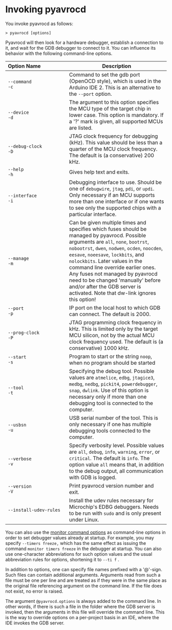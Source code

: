 # Invoking pyavrocd

You invoke pyavrocd as follows:
```
> pyavrocd [options]
```

Pyavrocd will then look for a hardware debugger, establish a connection to it, and wait for the GDB debugger to connect to it. You can influence its behavior with the following command-line options.

| Option&nbsp;Name&nbsp;&nbsp;&nbsp;&nbsp;&nbsp;&nbsp;&nbsp;&nbsp;&nbsp;&nbsp;&nbsp;&nbsp;&nbsp;&nbsp;&nbsp;&nbsp;&nbsp; | Description                                                  |
| ------------------------------------------------------------ | ------------------------------------------------------------ |
| `--command`<br>`-c`                                          | Command to set the gdb port (OpenOCD style), which is used in the Arduino IDE 2. This is an alternative to the `--port` option. |
| `--device` <br>`-d`                                          | The argument to this option specifies the MCU type of the target chip in lower case.  This option is mandatory. If a '?' mark is given, all supported MCUs are listed. |
| `--debug-clock`<br>`-D`                                      | JTAG clock frequency for debugging (kHz). This value should be less than a quarter of the MCU clock frequency. The default is (a conservative) 200 kHz. |
| `--help`<br> `-h`                                            | Gives help text and exits.                                   |
| `--interface`<br>`-i`                                        | Debugging interface to use. Should be one of `debugwire`, `jtag`, `pdi`, or `updi`. Only necessary if an MCU supports more than one interface or if one wants to see only the supported chips with a particular interface. |
| `--manage`<br/>`-m`                                          | Can be given multiple times and specifies which fuses should be managed by pyavrocd. Possible arguments are `all`, `none`, `bootrst`, `nobootrst`,  `dwen`, `nodwen`, `ocden`, `noocden`, `eesave`, `noeesave`, `lockbits`, and `nolockbits`. Later values in the command line override earlier ones. Any fuses not managed by pyavrocd need to be changed 'manually' before and/or after the GDB server is activated. Note that dw-link ignores this option! |
| `--port` <br>`-p`                                            | IP port on the local host to which GDB can connect. The default is 2000. |
| `--prog-clock`<br>`-P`                                         | JTAG programming clock frequency in kHz. This is limited only by the target MCU silicon, not by the actual MCU clock frequency used. The default is (a conservative) 1000 kHz. |
| `--start` <br>`-s`                                           | Program to start or the string `noop`, when no program should be started |
| `--tool`<br>`-t`                                             | Specifying the debug tool. Possible values are `atmelice`, `edbg`, `jtagice3`, `medbg`, `nedbg`, `pickit4`, `powerdebugger`, `snap`, `dwlink`. Use of this option is necessary only if more than one debugging tool is connected to the computer. |
| `--usbsn` <br>`-u`                                           | USB serial number of the tool. This is only necessary if one has multiple debugging tools connected to the computer. |
| `--verbose` <br>`-v`                                         | Specify verbosity level. Possible values are `all`, `debug`, `info`, `warning`, `error`, or `critical`. The default is `info`. The option value `all` means that, in addition to the debug output, all communication with GDB is logged. |
| `--version` <br>`-V`                                         | Print pyavrocd version number and exit.                      |
| `--install-udev-rules`                                       | Install the udev rules necessary for Microchip's EDBG debuggers. Needs to be run with `sudo` and is only present under Linux. |

You can also use the [monitor command options](monitor-commands.md) as command-line options in order to set debugger values already at startup. For example, you may specify `--timers freeze,` which has the same effect as issuing the command `monitor timers freeze` in the debugger at startup. You can also use one-character abbreviations for such option values and the usual abbreviation rules for options, shortening it to `--ti f` .

In addition to options, one can specify file names prefixed with a '@'-sign. Such files can contain additional arguments. Arguments read from such a file must be one per line and are treated as if they were in the same place as the original file referencing argument on the command line. If the file does not exist, no error is raised.

The argument `@pyavrocd.options` is always added to the command line. In other words, if there is such a file in the folder where the GDB server is invoked, then the arguments in this file will override the command line. This is the way to override options on a per-project basis in an IDE, where the IDE invokes the GDB server.

